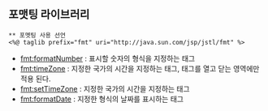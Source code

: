 ## 포맷팅 라이브러리
 ```
 ** 포멧팅 사용 선언  
<%@ taglib prefix="fmt" uri="http://java.sun.com/jsp/jstl/fmt" %>
 ```
  - <fmt:formatNumber> : 표시할 숫자의 형식을 지정하는 태그
  - <fmt:timeZone> 	: 지정한 국가의 시간을 지정하는 태그, 태그를 열고 닫는 영역에만 적용 된다.
  - <fmt:setTimeZone> : 지정한 국가의 시간을 지정하는 태그
  - <fmt:formatDate> : 지정한 형식의 날짜를 표시하는 태그 

